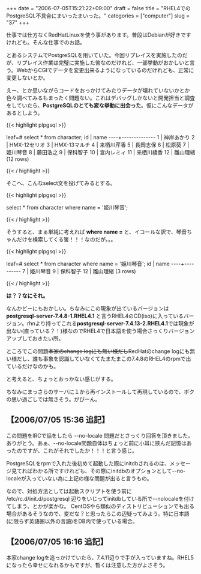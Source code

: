 +++
date = "2006-07-05T15:21:22+09:00"
draft = false
title = "RHEL4でのPostgreSQL不具合にまいったまいった。"
categories = ["computer"]
slug = "37"
+++

仕事では仕方なくRedHatLinuxを使う事があります。普段はDebianが好きですけれども。そんな仕事でのお話。

とあるシステムでPostgreSQLを用いていた。今回リプレイスを実施したのだが、リプレイス作業は完璧に実施した筈なのだけれど、一部挙動がおかしいと言う。WebからCGIでデータを変更出来るようになっているのだけれども、正常に変更しないとか。

えー、とか思いながらコードをおっかけてみたりデータが壊れていないかとか色々調べてみるもまったく問題ない。これはデバッグしかないと開発担当と調査をしていたら、<strong>PostgreSQLのとても変な挙動に出会った</strong>。仮にこんなデータがあるとしよう。

{{< highlight plpgsql >}}

leaf=# select * from character;
id |     name
----+--------------
1 | 神岸あかり
2 | HMX-12セリオ
3 | HMX-13マルチ
4 | 来栖川芹香
5 | 長岡志保
6 | 松原葵
7 | 姫川琴音
8 | 藤田浩之
9 | 保科智子
10 | 宮内レミィ
11 | 来栖川綾香
12 | 雛山理緒
(12 rows)

{{< / highlight >}}



そこへ、こんなselect文を投げてみるとする。

{{< highlight plpgsql >}}

select * from character where name = '姫川琴音';

{{< / highlight >}}

そうすると、まぁ単純に考えれば <strong>where name =</strong> と、イコールな訳で、琴音ちゃんだけを検索してくる筈！！！なのだが。。。

{{< highlight plpgsql >}}

leaf=# select * from character where name = '姫川琴音';
id |   name
----+----------
7 | 姫川琴音
9 | 保科智子
12 | 雛山理緒
(3 rows)

{{< / highlight >}}



<strong>は？？なにそれ。</strong>

なんかどーにもおかしい。ちなみにこの現象が出ているバージョンは <strong>postgresql-server-7.4.8-1.RHEL4.1</strong> と言うRHEL4のCD(iso)に入っているバージョン。rhnより持ってこれる<strong>postgresql-server-7.4.13-2.RHEL4.1</strong>では現象が出ない(直っている？！)様なのでRHEL4で日本語を使う場合さっくりバージョンアップしておきたい所。

ところでこの問題<del datetime="2006-07-05T07:14:25+00:00">本家のchange logにも無い様だし</del>RedHatのchange logにも無い様だし、誰も事象を認識していなくてたまたまこの7.4.8のRHEL4のrpmで出ているだけなのかも。

と考えると、ちょっとおっかない感じがする。

ちなみにまっさらのサーバに１から再インストールして再現しているので、ボクの思い過ごしでは無さそう。がびーん。

## 【2006/07/05 15:36 追記】
この問題をIRCで話をしたら --no-locale 問題だとさっくり回答を頂きました。ありがとう。あぁ、--no-locale問題自体はちょっと前に小耳に挟んだ記憶はあったのですが、これがそれでしたか！！！と言う感じ。

PostgreSQLをrpmで入れた後初めて起動した際にinitdbされるのは、メッセージ見てればわかる所ですけれども、その際にinitdbのオプションとして--no-localeが入っていない為に上記の様な問題が出ると言うもの。

なので、対処方法としては起動スクリプトを使う前に /etc/rc.d/init.d/postgresql 辺りをいじってinitdbしている所で--nolocaleを付けてしまう、とかが楽かな。
CentOSやら類似のディストリビューションでも出る場合があるそうなので、変だな？と思ったらこの辺疑ってみよう。特に日本語(に限らず英語圏以外の言語)をDB内で使っている場合。

## 【2006/07/05 16:16 追記】
本家change logを追っかけていたら、7.4.11辺りで手が入っていますね。RHEL5になったら幸せになれるかもですが、暫くは注意した方がよさそう。
